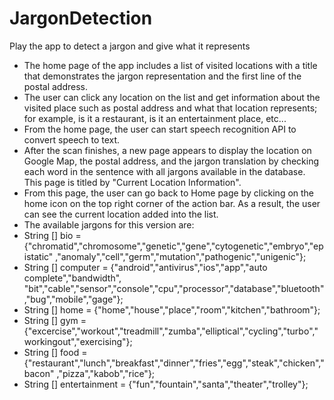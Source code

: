 JargonDetection
===============

Play the app to detect a jargon and give what it represents
* The home page of the app includes a list of visited locations with a title that demonstrates the jargon representation and the first line of the postal address.
* The user can click any location on the list and get information about the visited place such as postal address and what that location represents; for example, is it a restaurant, is it an entertainment place, etc...
* From the home page, the user can start speech recognition API to convert speech to text.
* After the scan finishes, a new page appears to display the location on Google Map, the postal address, and the jargon translation by checking each word in the sentence with all jargons  available in the database. This page is titled by "Current Location Information".
* From this page, the user can go back to Home page by clicking on the home icon on the top right corner of the action bar. As a result, the user can see the current location added into the list.
* The available jargons for this version are: 
* String [] bio = {"chromatid","chromosome","genetic","gene","cytogenetic","embryo","epistatic"
					,"anomaly","cell","germ","mutation","pathogenic","unigenic"};
* String [] computer = {"android","antivirus","ios","app","auto complete","bandwidth",
					"bit","cable","sensor","console","cpu","processor","database","bluetooth","bug","mobile","gage"};
* String [] home = {"home","house","place","room","kitchen","bathroom"};
* String [] gym = {"excercise","workout","treadmill","zumba","elliptical","cycling","turbo","workingout","exercising"};
* String [] food = {"restaurant","lunch","breakfast","dinner","fries","egg","steak","chicken","bacon"
					,"pizza","kabob","rice"};
* String [] entertainment = {"fun","fountain","santa","theater","trolley"};
